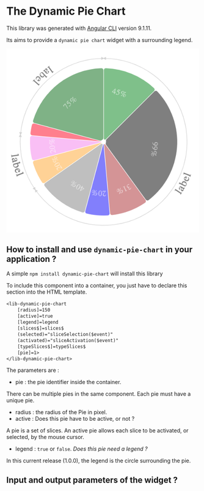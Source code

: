 # The Dynamic Pie Chart

This library was generated with [Angular CLI](https://github.com/angular/angular-cli) version 9.1.11.

Its aims to provide a `dynamic pie chart` widget with a surrounding legend.

![Dynamic Pie Chart](./screen-copy.png)

## How to install and use `dynamic-pie-chart` in your application ?

A simple `npm install dynamic-pie-chart` will install this library

To include this component into a container, you just have to declare this section into the HTML template.

```
<lib-dynamic-pie-chart
	[radius]=150
	[active]=true
	[legend]=legend
	[slices$]=slices$
	(selected)="sliceSelection($event)" 
	(activated)="sliceActivation($event)" 
	[typeSlices$]=typeSlices$
	[pie]=1>
</lib-dynamic-pie-chart>
```

The parameters are :

- pie : the pie identifier inside the container. 

There can be multiple pies in the same component. Each pie must have a unique pie.
- radius : the radius of the Pie in pixel.
- active : Does this pie have to be active, or not ? 

A pie is a set of slices. An active pie allows each slice to be activated, or selected, by the mouse cursor.
- legend : `true` or `false`. _Does this pie need a legend ?_ 

In this current release (1.0.0), the legend is the circle surrounding the pie.

## Input and output parameters of the widget ?




